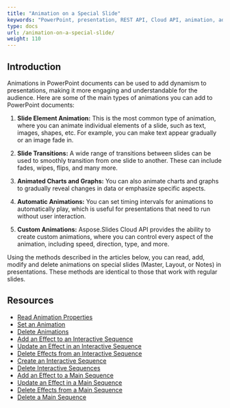 ```yaml
---
title: "Animation on a Special Slide"
keywords: "PowerPoint, presentation, REST API, Cloud API, animation, add animation, update animation, remove animation, shape animation, text animation"
type: docs
url: /animation-on-a-special-slide/
weight: 110
---
```


## **Introduction**

Animations in PowerPoint documents can be used to add dynamism to presentations, making it more engaging and understandable for the audience. Here are some of the main types of animations you can add to PowerPoint documents:

1. **Slide Element Animation:** This is the most common type of animation, where you can animate individual elements of a slide, such as text, images, shapes, etc. For example, you can make text appear gradually or an image fade in.

2. **Slide Transitions:** A wide range of transitions between slides can be used to smoothly transition from one slide to another. These can include fades, wipes, flips, and many more.

3. **Animated Charts and Graphs:** You can also animate charts and graphs to gradually reveal changes in data or emphasize specific aspects.

4. **Automatic Animations:** You can set timing intervals for animations to automatically play, which is useful for presentations that need to run without user interaction.

5. **Custom Animations:** Aspose.Slides Cloud API provides the ability to create custom animations, where you can control every aspect of the animation, including speed, direction, type, and more.

Using the methods described in the articles below, you can read, add, modify and delete animations on special slides (Master, Layout, or Notes) in presentations. These methods are identical to those that work with regular slides.

## **Resources**

- [Read Animation Properties](/slides/read-animation-properties-from-a-special-slide/)
- [Set an Animation](/slides/set-an-animation-on-a-special-slide/)
- [Delete Animations](/slides/delete-animations-from-a-special-slide/)
- [Add an Effect to an Interactive Sequence](/slides/add-an-effect-to-an-interactive-sequence-on-a-special-slide/)
- [Update an Effect in an Interactive Sequence](/slides/update-an-effect-in-an-interactive-sequence-on-a-special-slide/)
- [Delete Effects from an Interactive Sequence](/slides/delete-effects-from-an-interactive-sequence-on-a-special-slide/)
- [Create an Interactive Sequence](/slides/create-an-interactive-sequence-on-a-special-slide/)
- [Delete Interactive Sequences](/slides/delete-interactive-sequences-from-a-special-slide/)
- [Add an Effect to a Main Sequence](/slides/add-an-effect-to-a-main-sequence-on-a-special-slide/)
- [Update an Effect in a Main Sequence](/slides/update-an-effect-in-a-main-sequence-on-a-special-slide/)
- [Delete Effects from a Main Sequence](/slides/delete-effects-from-a-main-sequence-on-a-special-slide/)
- [Delete a Main Sequence](/slides/delete-a-main-sequence-from-a-special-slide/)

